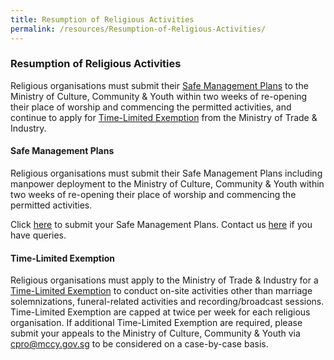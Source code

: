 ```yaml
---
title: Resumption of Religious Activities
permalink: /resources/Resumption-of-Religious-Activities/
---
```


### Resumption of Religious Activities
Religious organisations must submit their [Safe Management Plans](#safe-management-plans) to the Ministry of Culture, Community & Youth within two weeks of re-opening their place of worship and commencing the permitted activities, and continue to apply for [Time-Limited Exemption](#time-limited-exemption) from the Ministry of Trade & Industry. 

#### Safe Management Plans

Religious organisations must submit their Safe Management Plans including manpower deployment to the Ministry of Culture, Community & Youth within two weeks of re-opening their place of worship and commencing the permitted activities. 

Click [here](https://form.gov.sg/5ecb2fc6acd2650011501e5b) to submit your Safe Management Plans. Contact us [here](https://form.gov.sg/#!/5ea676523f72e70011cff5f1) if you have queries.

#### Time-Limited Exemption

Religious organisations must apply to the Ministry of Trade & Industry for a [Time-Limited Exemption](https://covid.gobusiness.gov.sg) to conduct on-site activities other than marriage solemnizations, funeral-related activities and recording/broadcast sessions. Time-Limited Exemption are capped at twice per week for each religious organisation. If additional Time-Limited Exemption are required, please submit your appeals to the Ministry of Culture, Community & Youth via [cpro@mccy.gov.sg](mailto:cpro@mccy.gov.sg) to be considered on a case-by-case basis.  
